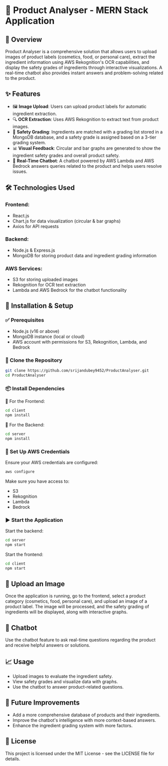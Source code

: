 
# 🧪 Product Analyser - MERN Stack Application

## 📝 Overview
Product Analyser is a comprehensive solution that allows users to upload images of product labels (cosmetics, food, or personal care), extract the ingredient information using AWS Rekognition's OCR capabilities, and display the safety grades of ingredients through interactive visualizations. A real-time chatbot also provides instant answers and problem-solving related to the product.

## ✨ Features
- 🖼️ **Image Upload**: Users can upload product labels for automatic ingredient extraction.
- 🔍 **OCR Extraction**: Uses AWS Rekognition to extract text from product images.
- 🧪 **Safety Grading**: Ingredients are matched with a grading list stored in a MongoDB database, and a safety grade is assigned based on a 3-tier grading system.
- 📊 **Visual Feedback**: Circular and bar graphs are generated to show the ingredient safety grades and overall product safety.
- 🤖 **Real-Time Chatbot**: A chatbot powered by AWS Lambda and AWS Bedrock answers queries related to the product and helps users resolve issues.

## 🛠️ Technologies Used

### Frontend:
- React.js
- Chart.js for data visualization (circular & bar graphs)
- Axios for API requests

### Backend:
- Node.js & Express.js
- MongoDB for storing product data and ingredient grading information

### AWS Services:
- S3 for storing uploaded images
- Rekognition for OCR text extraction
- Lambda and AWS Bedrock for the chatbot functionality

## 🚀 Installation & Setup

### ✅ Prerequisites
- Node.js (v16 or above)
- MongoDB instance (local or cloud)
- AWS account with permissions for S3, Rekognition, Lambda, and Bedrock

### 📁 Clone the Repository
```bash
git clone https://github.com/srijandubey9452/ProductAnalyser.git
cd ProductAnalyser
```

### 📦 Install Dependencies  
🔷 For the Frontend:
```bash
cd client
npm install
```

🔷 For the Backend:
```bash
cd server
npm install
```

### 🔐 Set Up AWS Credentials
Ensure your AWS credentials are configured:
```bash
aws configure
```
Make sure you have access to:
- S3
- Rekognition
- Lambda
- Bedrock

### ▶️ Start the Application

Start the backend:
```bash
cd server
npm start
```

Start the frontend:
```bash
cd client
npm start
```

## 🧾 Upload an Image
Once the application is running, go to the frontend, select a product category (cosmetics, food, personal care), and upload an image of a product label. The image will be processed, and the safety grading of ingredients will be displayed, along with interactive graphs.

## 💬 Chatbot
Use the chatbot feature to ask real-time questions regarding the product and receive helpful answers or solutions.

## 📈 Usage
- Upload images to evaluate the ingredient safety.
- View safety grades and visualize data with graphs.
- Use the chatbot to answer product-related questions.

## 🔮 Future Improvements
- Add a more comprehensive database of products and their ingredients.
- Improve the chatbot's intelligence with more context-based answers.
- Enhance the ingredient grading system with more factors.

## 📄 License
This project is licensed under the MIT License - see the LICENSE file for details.
